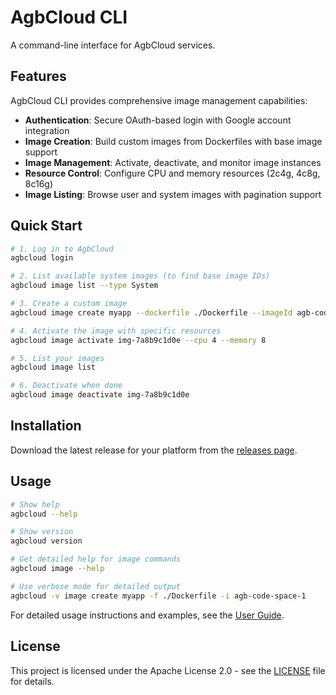 # AgbCloud CLI

A command-line interface for AgbCloud services.

## Features

AgbCloud CLI provides comprehensive image management capabilities:

- **Authentication**: Secure OAuth-based login with Google account integration
- **Image Creation**: Build custom images from Dockerfiles with base image support
- **Image Management**: Activate, deactivate, and monitor image instances
- **Resource Control**: Configure CPU and memory resources (2c4g, 4c8g, 8c16g)
- **Image Listing**: Browse user and system images with pagination support

## Quick Start

```bash
# 1. Log in to AgbCloud
agbcloud login

# 2. List available system images (to find base image IDs)
agbcloud image list --type System

# 3. Create a custom image
agbcloud image create myapp --dockerfile ./Dockerfile --imageId agb-code-space-1

# 4. Activate the image with specific resources
agbcloud image activate img-7a8b9c1d0e --cpu 4 --memory 8

# 5. List your images
agbcloud image list

# 6. Deactivate when done
agbcloud image deactivate img-7a8b9c1d0e
```

## Installation

Download the latest release for your platform from the [releases page](https://github.com/agbcloud/agbcloud-cli/releases).

## Usage

```bash
# Show help
agbcloud --help

# Show version
agbcloud version

# Get detailed help for image commands
agbcloud image --help

# Use verbose mode for detailed output
agbcloud -v image create myapp -f ./Dockerfile -i agb-code-space-1
```

For detailed usage instructions and examples, see the [User Guide](docs/USER_GUIDE.md).

## License

This project is licensed under the Apache License 2.0 - see the [LICENSE](LICENSE) file for details. 